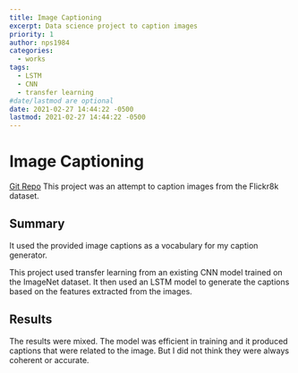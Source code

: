 ```yaml
---
title: Image Captioning
excerpt: Data science project to caption images
priority: 1
author: nps1984
categories:
  - works
tags:
  - LSTM
  - CNN
  - transfer learning
#date/lastmod are optional
date: 2021-02-27 14:44:22 -0500
lastmod: 2021-02-27 14:44:22 -0500
---
```


# Image Captioning
[Git Repo](https://github.com/nps1984/image-captioning)
This project was an attempt to caption images from the Flickr8k dataset. 

## Summary 
It used the provided image captions as a vocabulary for my caption generator. 
 
This project used transfer learning from an existing CNN model trained on the ImageNet dataset.
It then used an LSTM model to generate the captions based on the features extracted from the images.

## Results
The results were mixed. The model was efficient in training and it produced captions that were related to the image. 
But I did not think they were always coherent or accurate. 
 


